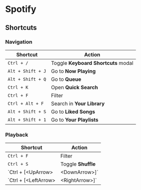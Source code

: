 # Spotify

## Shortcuts

### Navigation

| Shortcut          | Action                              |
|-------------------|-------------------------------------|
| `Ctrl + /`        | Toggle **Keyboard Shortcuts** modal |
| `Alt + Shift + J` | Go to **Now Playing**               |
| `Alt + Shift + Q` | Go to **Queue**                     |
| `Ctrl + K`        | Open **Quick Search**               |
| `Ctrl + F`        | Filter                              |
| `Ctrl + Alt + F`  | Search in **Your Library**          |
| `Alt + Shift + S` | Go to **Liked Songs**               |
| `Alt + Shift + 1` | Go to **Your Playlists**            |

### Playback

| Shortcut   | Action |
|------------|--------|
| `Ctrl + F` | Filter |
| `Ctrl + S` | Toggle **Shuffle**
| `Ctrl + [\<UpArrow>|\<DownArrow>]` | Volume up/down |
| `Ctrl + [\<LeftArrow>|\<RightArrow>]` | Prev/Next track |
